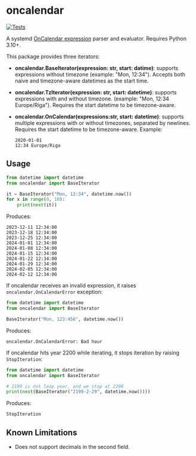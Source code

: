 # oncalendar

[![Tests](https://github.com/cuu508/oncalendar/actions/workflows/pytest.yml/badge.svg)](https://github.com/cuu508/oncalendar/actions/workflows/pytest.yml)

A systemd [OnCalendar expression](https://www.man7.org/linux/man-pages/man7/systemd.time.7.html#CALENDAR_EVENTS)
parser and evaluator. Requires Python 3.10+.

This package provides three iterators:

* **oncalendar.BaseIterator(expression: str, start: datime)**: supports expressions
  without timezone (example: "Mon, 12:34"). Accepts both naive and timezone-aware
  datetimes as the start time.
* **oncalendar.TzIterator(expression: str, start: datetime)**: supports expressions
  with and without timezone. (example: "Mon, 12:34 Europe/Riga"). Requires the start
  datetime to be timezone-aware.
* **oncalendar.OnCalendar(expressions:str, start: datetime)**: supports multiple
  expressions with or without timezones, separated by newlines. Requires the start
  datetime to be timezone-aware. Example:

  ```
  2020-01-01
  12:34 Europe/Riga
  ```

## Usage

```python
from datetime import datetime
from oncalendar import BaseIterator

it = BaseIterator("Mon, 12:34", datetime.now())
for x in range(0, 10):
    print(next(it))
```

Produces:

```
2023-12-11 12:34:00
2023-12-18 12:34:00
2023-12-25 12:34:00
2024-01-01 12:34:00
2024-01-08 12:34:00
2024-01-15 12:34:00
2024-01-22 12:34:00
2024-01-29 12:34:00
2024-02-05 12:34:00
2024-02-12 12:34:00
```

If oncalendar receives an invalid expression, it raises `oncalendar.OnCalendarError`
exception:

```python
from datetime import datetime
from oncalendar import BaseIterator

BaseIterator("Mon, 123:456", datetime.now())
```

Produces:

```
oncalendar.OnCalendarError: Bad hour
```

If oncalendar hits year 2200 while iterating, it stops iteration by raising
`StopIteration`:

```python
from datetime import datetime
from oncalendar import BaseIterator

# 2199 is not leap year, and we stop at 2200
print(next(BaseIterator("2199-2-29", datetime.now())))
```

Produces:

```
StopIteration
```

## Known Limitations

* Does not support decimals in the second field.